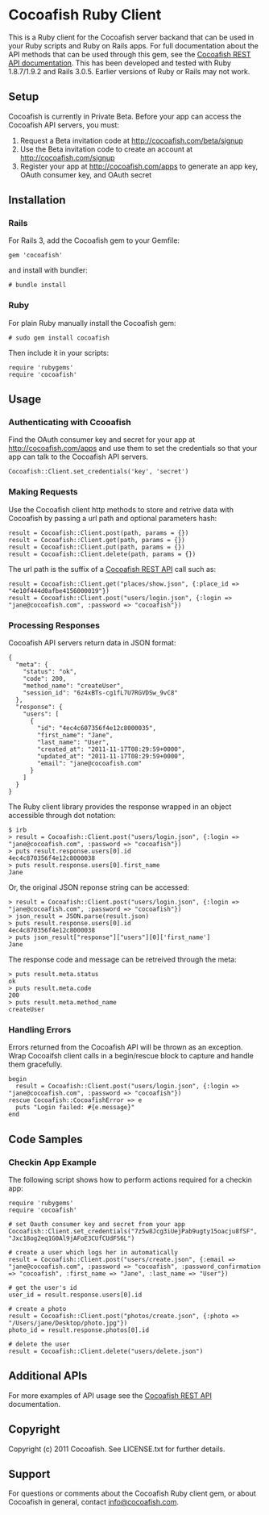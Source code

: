 # Cocoafish Ruby Client

This is a Ruby client for the Cocoafish server backand that can be used in your Ruby scripts and Ruby on Rails apps. For full documentation about the API methods that can be used through this gem, see the [Cocoafish REST API documentation](http://cocoafish.com/docs/rest). This has been developed and tested with Ruby 1.8.7/1.9.2 and Rails 3.0.5. Earlier versions of Ruby or Rails may not work.

## Setup

Cocoafish is currently in Private Beta. Before your app can access the Cocoafish API servers, you must:

1. Request a Beta invitation code at http://cocoafish.com/beta/signup
2. Use the Beta invitation code to create an account at http://cocoafish.com/signup
3. Register your app at http://cocoafish.com/apps to generate an app key, OAuth consumer key, and OAuth secret

## Installation

### Rails

For Rails 3, add the Cocoafish gem to your Gemfile:

    gem 'cocoafish'

and install with bundler:

    # bundle install

### Ruby

For plain Ruby manually install the Cocoafish gem:

    # sudo gem install cocoafish

Then include it in your scripts:

    require 'rubygems'
    require 'cocoafish'
    
## Usage

### Authenticating with Ccooafish

Find the OAuth consumer key and secret for your app at http://cocoafish.com/apps and use them to set the credentials so that your app can talk to the Cocoafish API servers.

    Cocoafish::Client.set_credentials('key', 'secret')

### Making Requests

Use the Cocoafish client http methods to store and retrive data with Cocoafish by passing a url path and optional parameters hash:

    result = Cocoafish::Client.post(path, params = {})
    result = Cocoafish::Client.get(path, params = {})
    result = Cocoafish::Client.put(path, params = {})
    result = Cocoafish::Client.delete(path, params = {})

The url path is the suffix of a [Cocoafish REST API](http://cocoafish.com/docs/rest) call such as:

    result = Cocoafish::Client.get("places/show.json", {:place_id => "4e10f444d0afbe4156000019"})
    result = Cocoafish::Client.post("users/login.json", {:login => "jane@cocoafish.com", :password => "cocoafish"})

### Processing Responses

Cocoafish API servers return data in JSON format:

    {
      "meta": {
        "status": "ok",
        "code": 200,
        "method_name": "createUser",
        "session_id": "6z4xBTs-cg1fL7U7RGVDSw_9vC8"
      },
      "response": {
        "users": [
          {
            "id": "4ec4c607356f4e12c8000035",
            "first_name": "Jane",
            "last_name": "User",
            "created_at": "2011-11-17T08:29:59+0000",
            "updated_at": "2011-11-17T08:29:59+0000",
            "email": "jane@cocoafish.com"
          }
        ]
      }
    }

The Ruby client library provides the response wrapped in an object accessible through dot notation:

    $ irb
    > result = Cocoafish::Client.post("users/login.json", {:login => "jane@cocoafish.com", :password => "cocoafish"})
    > puts result.response.users[0].id
    4ec4c870356f4e12c8000038
    > puts result.response.users[0].first_name
    Jane

Or, the original JSON reponse string can be accessed:

    > result = Cocoafish::Client.post("users/login.json", {:login => "jane@cocoafish.com", :password => "cocoafish"})
    > json_result = JSON.parse(result.json)
    > puts result.response.users[0].id
    4ec4c870356f4e12c8000038
    > puts json_result["response"]["users"][0]['first_name']
    Jane
    
The response code and message can be retreived through the meta:

    > puts result.meta.status
    ok
    > puts result.meta.code
    200
    > puts result.meta.method_name
    createUser

### Handling Errors

Errors returned from the Cocoafish API will be thrown as an exception. Wrap Cocoaifsh client calls in a begin/rescue block to capture and handle them gracefully.

    begin
      result = Cocoafish::Client.post("users/login.json", {:login => "jane@cocoafish.com", :password => "cocoafish"})
    rescue Cocoafish::CocoafishError => e
      puts "Login failed: #{e.message}"
    end

## Code Samples

### Checkin App Example

The following script shows how to perform actions required for a checkin app:

    require 'rubygems'
    require 'cocoafish'

    # set Oauth consumer key and secret from your app
    Cocoafish::Client.set_credentials("7z5w8Jcg3iUejPab9ugty15oacju8fSF", "Jxc18og2eq1G0Al9jAFoE3CUfCUdFS6L")

    # create a user which logs her in automatically
    result = Cocoafish::Client.post("users/create.json", {:email => "jane@cocoafish.com", :password => "cocoafish", :password_confirmation => "cocoafish", :first_name => "Jane", :last_name => "User"})

    # get the user's id
    user_id = result.response.users[0].id

    # create a photo
    result = Cocoafish::Client.post("photos/create.json", {:photo => "/Users/jane/Desktop/photo.jpg"})
    photo_id = result.response.photos[0].id

    # delete the user
    result = Cocoafish::Client.delete("users/delete.json")
  
## Additional APIs

For more examples of API usage see the [Cocoafish REST API](http://cocoafish.com/docs/rest) documentation.

## Copyright

Copyright (c) 2011 Cocoafish. See LICENSE.txt for further details.

## Support

For questions or comments about the Cocoafish Ruby client gem, or about Cocoafish in general, contact <info@cocoafish.com>.
